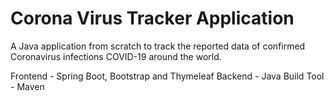 # Corona Virus Tracker Application

A Java application from scratch to track the reported data of confirmed Coronavirus infections COVID-19 around the world.

Frontend - Spring Boot, Bootstrap and Thymeleaf
Backend - Java
Build Tool - Maven
